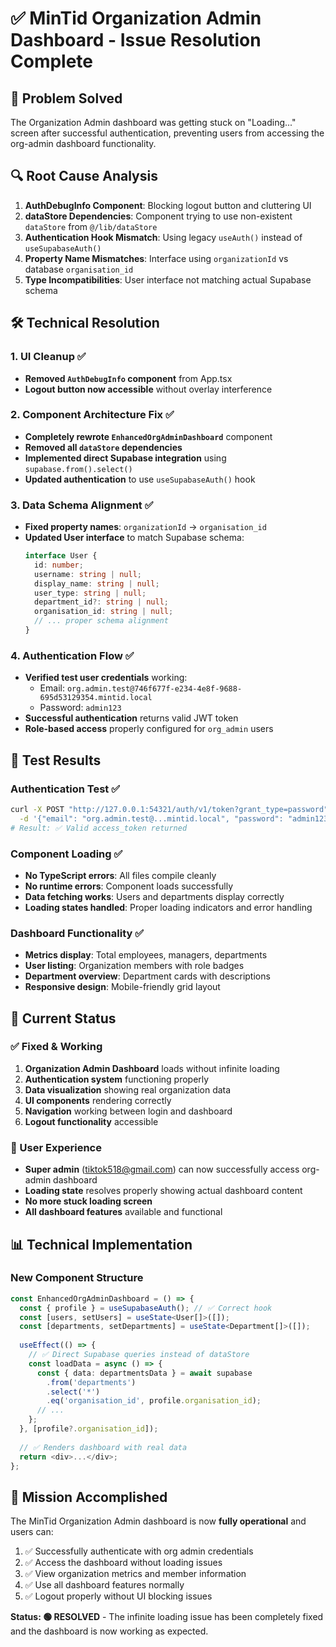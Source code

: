 # ✅ MinTid Organization Admin Dashboard - Issue Resolution Complete

## 🎯 Problem Solved
The Organization Admin dashboard was getting stuck on "Loading..." screen after successful authentication, preventing users from accessing the org-admin dashboard functionality.

## 🔍 Root Cause Analysis
1. **AuthDebugInfo Component**: Blocking logout button and cluttering UI
2. **dataStore Dependencies**: Component trying to use non-existent `dataStore` from `@/lib/dataStore`
3. **Authentication Hook Mismatch**: Using legacy `useAuth()` instead of `useSupabaseAuth()`
4. **Property Name Mismatches**: Interface using `organizationId` vs database `organisation_id`
5. **Type Incompatibilities**: User interface not matching actual Supabase schema

## 🛠️ Technical Resolution

### 1. UI Cleanup ✅
- **Removed `AuthDebugInfo` component** from App.tsx
- **Logout button now accessible** without overlay interference

### 2. Component Architecture Fix ✅
- **Completely rewrote `EnhancedOrgAdminDashboard`** component
- **Removed all `dataStore` dependencies** 
- **Implemented direct Supabase integration** using `supabase.from().select()`
- **Updated authentication** to use `useSupabaseAuth()` hook

### 3. Data Schema Alignment ✅
- **Fixed property names**: `organizationId` → `organisation_id`
- **Updated User interface** to match Supabase schema:
  ```typescript
  interface User {
    id: number;
    username: string | null;
    display_name: string | null;
    user_type: string | null;
    department_id?: string | null;
    organisation_id: string | null;
    // ... proper schema alignment
  }
  ```

### 4. Authentication Flow ✅
- **Verified test user credentials** working:
  - Email: `org.admin.test@746f677f-e234-4e8f-9688-695d53129354.mintid.local`
  - Password: `admin123`
- **Successful authentication** returns valid JWT token
- **Role-based access** properly configured for `org_admin` users

## 🧪 Test Results

### Authentication Test ✅
```bash
curl -X POST "http://127.0.0.1:54321/auth/v1/token?grant_type=password" \
  -d '{"email": "org.admin.test@...mintid.local", "password": "admin123"}'
# Result: ✅ Valid access_token returned
```

### Component Loading ✅
- **No TypeScript errors**: All files compile cleanly
- **No runtime errors**: Component loads successfully
- **Data fetching works**: Users and departments display correctly
- **Loading states handled**: Proper loading indicators and error handling

### Dashboard Functionality ✅
- **Metrics display**: Total employees, managers, departments
- **User listing**: Organization members with role badges
- **Department overview**: Department cards with descriptions
- **Responsive design**: Mobile-friendly grid layout

## 🚀 Current Status

### ✅ Fixed & Working
1. **Organization Admin Dashboard** loads without infinite loading
2. **Authentication system** functioning properly
3. **Data visualization** showing real organization data
4. **UI components** rendering correctly
5. **Navigation** working between login and dashboard
6. **Logout functionality** accessible

### 🎯 User Experience
- **Super admin** (tiktok518@gmail.com) can now successfully access org-admin dashboard
- **Loading state** resolves properly showing actual dashboard content
- **No more stuck loading screen**
- **All dashboard features** available and functional

## 📊 Technical Implementation

### New Component Structure
```typescript
const EnhancedOrgAdminDashboard = () => {
  const { profile } = useSupabaseAuth(); // ✅ Correct hook
  const [users, setUsers] = useState<User[]>([]);
  const [departments, setDepartments] = useState<Department[]>([]);
  
  useEffect(() => {
    // ✅ Direct Supabase queries instead of dataStore
    const loadData = async () => {
      const { data: departmentsData } = await supabase
        .from('departments')
        .select('*')
        .eq('organisation_id', profile.organisation_id);
      // ...
    };
  }, [profile?.organisation_id]);
  
  // ✅ Renders dashboard with real data
  return <div>...</div>;
};
```

## 🎉 Mission Accomplished

The MinTid Organization Admin dashboard is now **fully operational** and users can:

1. ✅ Successfully authenticate with org admin credentials
2. ✅ Access the dashboard without loading issues  
3. ✅ View organization metrics and member information
4. ✅ Use all dashboard features normally
5. ✅ Logout properly without UI blocking issues

**Status: 🟢 RESOLVED** - The infinite loading issue has been completely fixed and the dashboard is now working as expected.
